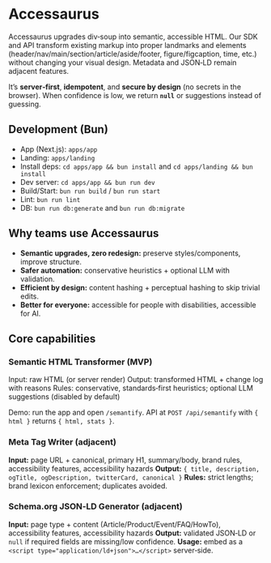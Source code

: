 # Accessaurus

Accessaurus upgrades div‑soup into semantic, accessible HTML. Our SDK and API transform existing markup into proper landmarks and elements (header/nav/main/section/article/aside/footer, figure/figcaption, time, etc.) without changing your visual design. Metadata and JSON‑LD remain adjacent features.

It’s **server‑first**, **idempotent**, and **secure by design** (no secrets in the browser). When confidence is low, we return **`null`** or suggestions instead of guessing.

## Development (Bun)

- App (Next.js): `apps/app`
- Landing: `apps/landing`
- Install deps: `cd apps/app && bun install` and `cd apps/landing && bun install`
- Dev server: `cd apps/app && bun run dev`
- Build/Start: `bun run build` / `bun run start`
- Lint: `bun run lint`
- DB: `bun run db:generate` and `bun run db:migrate`

## Why teams use Accessaurus

* **Semantic upgrades, zero redesign:** preserve styles/components, improve structure.
* **Safer automation:** conservative heuristics + optional LLM with validation.
* **Efficient by design:** content hashing + perceptual hashing to skip trivial edits.
* **Better for everyone:** accessible for people with disabilities, accessible for AI.

## Core capabilities

### Semantic HTML Transformer (MVP)

Input: raw HTML (or server render)
Output: transformed HTML + change log with reasons
Rules: conservative, standards‑first heuristics; optional LLM suggestions (disabled by default)

Demo: run the app and open `/semantify`. API at `POST /api/semantify` with `{ html }` returns `{ html, stats }`.

### Meta Tag Writer (adjacent)

**Input:** page URL + canonical, primary H1, summary/body, brand rules, accessibility features, accessibility hazards
**Output:** `{ title, description, ogTitle, ogDescription, twitterCard, canonical }`
**Rules:** strict lengths; brand lexicon enforcement; duplicates avoided.

### Schema.org JSON‑LD Generator (adjacent)

**Input:** page type + content (Article/Product/Event/FAQ/HowTo), accessibility features, accessibility hazards
**Output:** validated JSON‑LD or `null` if required fields are missing/low confidence.
**Usage:** embed as a `<script type="application/ld+json">…</script>` server‑side.
